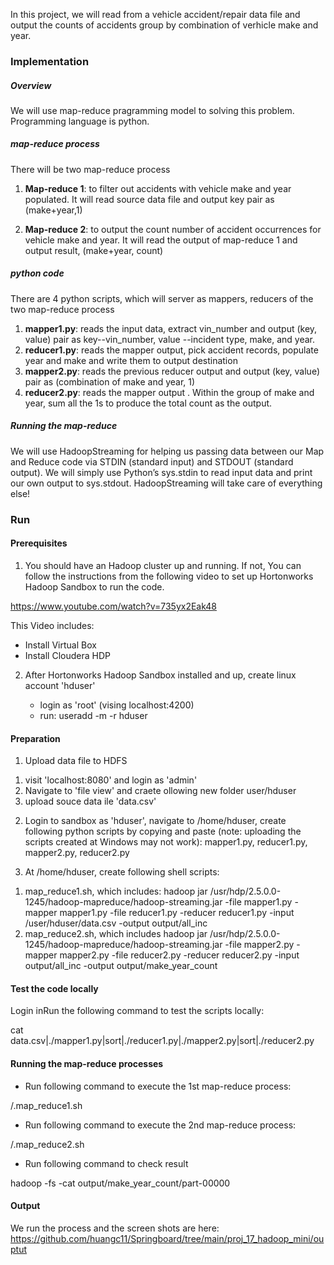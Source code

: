 In this project, we will read from a vehicle accident/repair data file and output the counts of  accidents group by combination of verhicle make and year. 

### Implementation


#####  Overview

We will use map-reduce pragramming model to solving this problem. Programming language is python. 


##### map-reduce process

There will be two map-reduce process

1. **Map-reduce 1**:  to filter out accidents with vehicle make and year populated. It will read source data file and output  key pair as (make+year,1)

2. **Map-reduce 2**:  to output the count number of accident occurrences for vehicle make and year. 
It will read the output of map-reduce 1 and output result, (make+year, count)

##### python code
There are 4 python scripts, which will server as mappers, reducers of the two map-reduce process

1. **mapper1.py**:  reads the input data,  extract vin_number  and   output (key, value) pair as key--vin_number, value --incident type, make, and year.
2. **reducer1.py**:   reads the mapper output, pick accident records, populate year and make and write them to output destination
3. **mapper2.py**: reads the previous reducer output and output (key, value) pair as (combination of make and year, 1)
4. **reducer2.py**: reads the mapper output . Within the group of make and year, sum all the 1s to produce the total count as the output.


##### Running the map-reduce 

We will use HadoopStreaming for helping us passing data between our Map and Reduce code via STDIN (standard input) and STDOUT (standard output).
We will simply use Python’s sys.stdin to read input data and print our own output to sys.stdout. HadoopStreaming will take care of everything else!


### Run

####  Prerequisites

1. You should have an Hadoop cluster up and running. If not, You can follow the instructions from the following  video to set up Hortonworks Hadoop Sandbox to run the code. 

https://www.youtube.com/watch?v=735yx2Eak48

This Video includes:
- Install Virtual Box 
- Install Cloudera HDP

2. After Hortonworks Hadoop Sandbox  installed and up, create linux account 'hduser'

   - login as 'root' (vising localhost:4200)
   - run:
    useradd -m -r hduser


#### Preparation

1. Upload data file to HDFS
  1) visit  'localhost:8080' and login as 'admin'
  2) Navigate to 'file view' and craete ollowing new folder
     user/hduser
  3) upload souce data ile 'data.csv'
     
2. Login to sandbox as 'hduser', navigate to /home/hduser, create following python scripts by copying and paste (note: uploading the scripts created at Windows may not work):
 mapper1.py, reducer1.py, mapper2.py, reducer2.py

3. At /home/hduser,  create following shell scripts:
  1) map_reduce1.sh, which includes:
   hadoop jar /usr/hdp/2.5.0.0-1245/hadoop-mapreduce/hadoop-streaming.jar -file mapper1.py -mapper mapper1.py -file reducer1.py -reducer reducer1.py -input /user/hduser/data.csv -output output/all_inc
  2) map_reduce2.sh, which includes
  hadoop jar /usr/hdp/2.5.0.0-1245/hadoop-mapreduce/hadoop-streaming.jar -file mapper2.py -mapper mapper2.py -file reducer2.py -reducer reducer2.py -input  output/all_inc -output output/make_year_count


#### Test the code locally

Login inRun the following command to  test the scripts locally:

cat data.csv|./mapper1.py|sort|./reducer1.py|./mapper2.py|sort|./reducer2.py
 
####  Running the map-reduce processes

- Run following command to execute the 1st map-reduce process:

/.map_reduce1.sh



- Run following command to execute the 2nd  map-reduce process:

/.map_reduce2.sh


- Run following command to check result 

hadoop -fs -cat output/make_year_count/part-00000


#### Output
We run the process and the screen shots are here:
https://github.com/huangc11/Springboard/tree/main/proj_17_hadoop_mini/ouptut